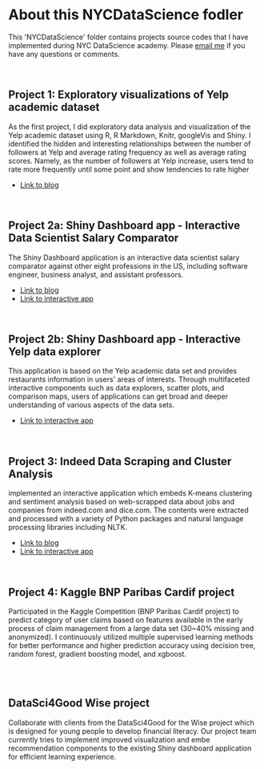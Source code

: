 # About this NYCDataScience fodler
This 'NYCDataScience' folder contains projects source codes that I have implemented during NYC DataScience academy.
Please [email me](mailto:monspo1@gmail.com) if you have any questions or comments. 

<br>

## Project 1: Exploratory visualizations of Yelp academic dataset 
As the first project, I did exploratory data analysis and visualization of the Yelp academic dataset using R, R Markdown, Knitr, googleVis and Shiny. I identified the hidden and interesting relationships between the number of followers at Yelp and average rating frequency as well as average rating scores. Namely, as the number of followers at Yelp increase, users tend to rate more frequently until some point and show tendencies to rate higher
* [Link to blog](http://blog.nycdatascience.com/students-work/project-1-exploratory-visualizations-of-yelp-academic-dataset-draft/ )

<br>

## Project 2a: Shiny Dashboard app - Interactive Data Scientist Salary Comparator 
The Shiny Dashboard application is an interactive data scientist salary comparator against other eight professions in the US, including software engineer, business analyst, and assistant professors. 
* [Link to blog](http://blog.nycdatascience.com/students-work/project-2-shiny-dashboard-app-data-scientist-salary-comparator/ )
* [Link to interactive app](http://bit.ly/dssalarycomparator )

<br>

## Project 2b: Shiny Dashboard app - Interactive Yelp data explorer 
This application is based on the Yelp academic data set and provides restaurants information in users' areas of interests. Through multifaceted interactive components such as data explorers, scatter plots, and comparison maps, users of applications can get broad and deeper understanding of various aspects of the data sets.         
* [Link to interactive app](http://bit.ly/yelpspoon)

<br>

## Project 3: Indeed Data Scraping and Cluster Analysis 
implemented an interactive application which embeds K-means clustering and sentiment analysis based on web-scrapped data about jobs and companies from indeed.com and dice.com. The contents were extracted and processed with a variety of Python packages and natural language processing libraries including NLTK.  
* [Link to blog](http://blog.nycdatascience.com/students-work/project-3-indeed-data-scraping-and-cluster-analysis/)
* [Link to interactive app](http://bit.ly/indeedicedsapp)

<br>

## Project 4: Kaggle BNP Paribas Cardif project
Participated in the Kaggle Competition (BNP Paribas Cardif project) to predict category of user claims based on features available in the early process of claim management from a large data set (30~40% missing and anonymized). I continuously utilized multiple supervised learning methods for better performance and higher prediction accuracy using decision tree, random forest, gradient boosting model, and xgboost. 

<br><br>

## DataSci4Good Wise project
Collaborate with clients from the DataSci4Good for the Wise project which is designed for young people to develop financial literacy. Our project team currently tries to implement improved visualization and embe recommendation components to the existing Shiny dashboard application for efficient learning experience.


